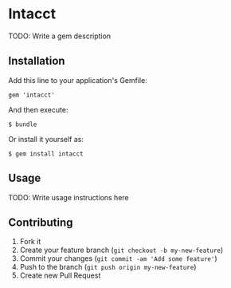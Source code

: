 # Intacct

TODO: Write a gem description

## Installation

Add this line to your application's Gemfile:

    gem 'intacct'

And then execute:

    $ bundle

Or install it yourself as:

    $ gem install intacct

## Usage

TODO: Write usage instructions here

## Contributing

1. Fork it
2. Create your feature branch (`git checkout -b my-new-feature`)
3. Commit your changes (`git commit -am 'Add some feature'`)
4. Push to the branch (`git push origin my-new-feature`)
5. Create new Pull Request
